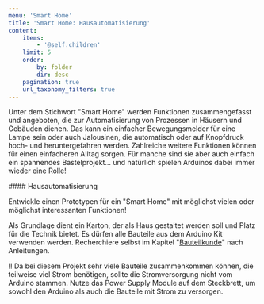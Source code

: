```yaml
---
menu: 'Smart Home'
title: 'Smart Home: Hausautomatisierung'
content:
    items:
        - '@self.children'
    limit: 5
    order:
        by: folder
        dir: desc
    pagination: true
    url_taxonomy_filters: true
---
```


Unter dem Stichwort "Smart Home" werden Funktionen zusammengefasst und angeboten, die zur Automatisierung von Prozessen in Häusern und Gebäuden dienen. Das kann ein einfacher Bewegungsmelder für eine Lampe sein oder auch Jalousinen, die automatisch oder auf Knopfdruck hoch- und heruntergefahren werden. Zahlreiche weitere Funktionen können für einen einfacheren Alltag sorgen. Für manche sind sie aber auch einfach ein spannendes Bastelprojekt... und natürlich spielen Arduinos dabei immer wieder eine Rolle!

<div class="projekt" markdown="1">
#### Hausautomatisierung

Entwickle einen Prototypen für ein "Smart Home" mit möglichst vielen oder möglichst interessanten Funktionen!

Als Grundlage dient ein Karton, der als Haus gestaltet werden soll und Platz für die Technik bietet. Es dürfen alle Bauteile aus dem Arduino Kit verwenden werden. Recherchiere selbst im Kapitel "[Bauteilkunde](https://mintorials.de/de/arduinoskript/bauteilkunde)" nach Anleitungen.
</div>

!! Da bei diesem Projekt sehr viele Bauteile zusammenkommen können, die teilweise viel Strom benötigen, sollte die Stromversorgung nicht vom Arduino stammen. Nutze das Power Supply Module auf dem Steckbrett, um sowohl den Arduino als auch die Bauteile mit Strom zu versorgen.



